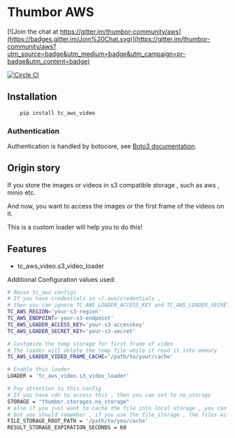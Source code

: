 # Thumbor AWS

[![Join the chat at https://gitter.im/thumbor-community/aws](https://badges.gitter.im/Join%20Chat.svg)](https://gitter.im/thumbor-community/aws?utm_source=badge&utm_medium=badge&utm_campaign=pr-badge&utm_content=badge)

[![Circle CI](https://circleci.com/gh/thumbor-community/aws.svg?style=svg)](https://circleci.com/gh/thumbor-community/aws)

## Installation

```bash
    pip install tc_aws_video
```

### Authentication

Authentication is handled by botocore, see [Boto3 documentation](https://boto3.readthedocs.org/en/latest/guide/quickstart.html#configuration).

## Origin story

If you store the images or videos in s3 compatible storage , such as aws , minio etc.

And now, you want to access the images or the first frame of the videos on it.


This is a custom loader will help you to do this!


## Features

 * tc_aws_video.s3_video_loader

Additional Configuration values used:

```bash
# Reuse tc_aws configs 
# If you have credentials in ~/.aws/credentials , 
# then you can ignore TC_AWS_LOADER_ACCESS_KEY and TC_AWS_LOADER_SECRET_KEY
TC_AWS_REGION='your-s3-region'
TC_AWS_ENDPOINT='your-s3-endpoint'
TC_AWS_LOADER_ACCESS_KEY='your-s3-accesskey'
TC_AWS_LOADER_SECRET_KEY='your-s3-secret'

# Customize the temp storage for first frame of video
# The loader will delete the temp file while it read it into memory
TC_AWS_LOADER_VIDEO_FRAME_CACHE='/path/to/your/cache'

# Enable this loader
LOADER = 'tc_aws_video.s3_video_loader'

# Pay attention to this config 
# If you have cdn to access this , then you can set to no_storage
STORAGE = "thumbor.storages.no_storage"
# else if you just want to cache the file into local storage , you can use file_storage 
# but you should remember , if you use the file_storage , the files will persistent in the file system until you remove them
FILE_STORAGE_ROOT_PATH = '/path/to/you/cache'
RESULT_STORAGE_EXPIRATION_SECONDS = 60
```
